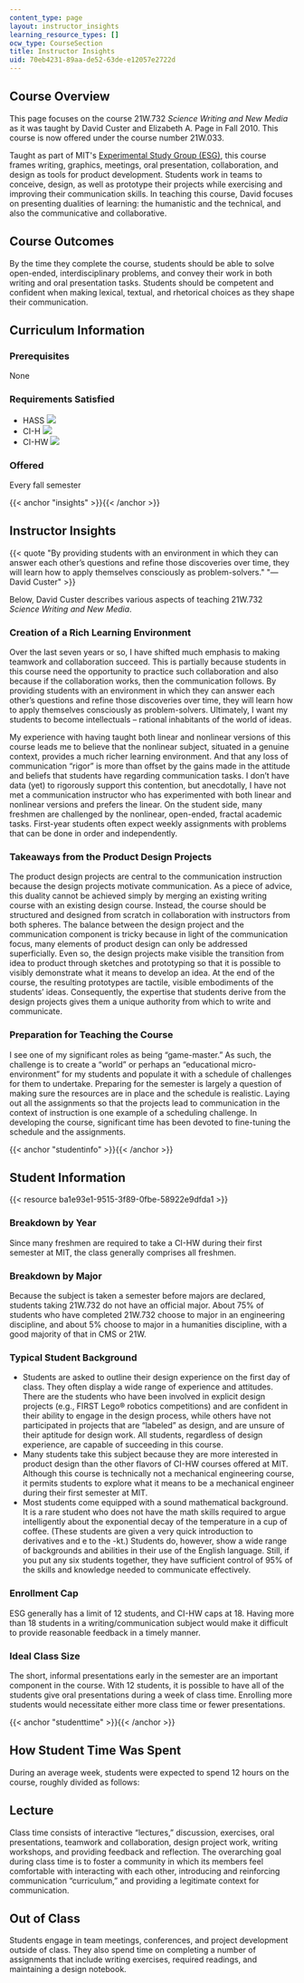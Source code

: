 ```yaml
---
content_type: page
layout: instructor_insights
learning_resource_types: []
ocw_type: CourseSection
title: Instructor Insights
uid: 70eb4231-89aa-de52-63de-e12057e2722d
---
```


Course Overview
---------------

This page focuses on the course 21W.732 _Science Writing and New Media_ as it was taught by David Custer and Elizabeth A. Page in Fall 2010. This course is now offered under the course number 21W.033.

Taught as part of MIT's [Experimental Study Group (ESG)](http://esg.mit.edu/about-esg/academic-philosophy), this course frames writing, graphics, meetings, oral presentation, collaboration, and design as tools for product development. Students work in teams to conceive, design, as well as prototype their projects while exercising and improving their communication skills. In teaching this course, David focuses on presenting dualities of learning: the humanistic and the technical, and also the communicative and collaborative.

Course Outcomes
---------------

By the time they complete the course, students should be able to solve open-ended, interdisciplinary problems, and convey their work in both writing and oral presentation tasks. Students should be competent and confident when making lexical, textual, and rhetorical choices as they shape their communication.

Curriculum Information
----------------------

### Prerequisites

None

### Requirements Satisfied

*   HASS ![](/images/educator/icon-question-hass.png)
*   CI-H ![](/images/educator/icon-question-cih.png)
*   CI-HW ![](/images/educator/icon-question-cihw.png)

### Offered

Every fall semester

{{< anchor "insights" >}}{{< /anchor >}}

Instructor Insights
-------------------

{{< quote "By providing students with an environment in which they can answer each other’s questions and refine those discoveries over time, they will learn how to apply themselves consciously as problem-solvers." "—David Custer" >}}

Below, David Custer describes various aspects of teaching 21W.732 _Science Writing and New Media_.

### Creation of a Rich Learning Environment

Over the last seven years or so, I have shifted much emphasis to making teamwork and collaboration succeed. This is partially because students in this course need the opportunity to practice such collaboration and also because if the collaboration works, then the communication follows. By providing students with an environment in which they can answer each other’s questions and refine those discoveries over time, they will learn how to apply themselves consciously as problem-solvers. Ultimately, I want my students to become intellectuals – rational inhabitants of the world of ideas.

My experience with having taught both linear and nonlinear versions of this course leads me to believe that the nonlinear subject, situated in a genuine context, provides a much richer learning environment. And that any loss of communication “rigor” is more than offset by the gains made in the attitude and beliefs that students have regarding communication tasks. I don’t have data (yet) to rigorously support this contention, but anecdotally, I have not met a communication instructor who has experimented with both linear and nonlinear versions and prefers the linear. On the student side, many freshmen are challenged by the nonlinear, open-ended, fractal academic tasks. First-year students often expect weekly assignments with problems that can be done in order and independently.

### Takeaways from the Product Design Projects

The product design projects are central to the communication instruction because the design projects motivate communication. As a piece of advice, this duality cannot be achieved simply by merging an existing writing course with an existing design course. Instead, the course should be structured and designed from scratch in collaboration with instructors from both spheres. The balance between the design project and the communication component is tricky because in light of the communication focus, many elements of product design can only be addressed superficially. Even so, the design projects make visible the transition from idea to product through sketches and prototyping so that it is possible to visibly demonstrate what it means to develop an idea. At the end of the course, the resulting prototypes are tactile, visible embodiments of the students’ ideas. Consequently, the expertise that students derive from the design projects gives them a unique authority from which to write and communicate.

### Preparation for Teaching the Course

I see one of my significant roles as being “game-master.” As such, the challenge is to create a “world” or perhaps an “educational micro-environment” for my students and populate it with a schedule of challenges for them to undertake. Preparing for the semester is largely a question of making sure the resources are in place and the schedule is realistic. Laying out all the assignments so that the projects lead to communication in the context of instruction is one example of a scheduling challenge. In developing the course, significant time has been devoted to fine-tuning the schedule and the assignments.

{{< anchor "studentinfo" >}}{{< /anchor >}}

Student Information
-------------------

{{< resource ba1e93e1-9515-3f89-0fbe-58922e9dfda1 >}}

### Breakdown by Year

Since many freshmen are required to take a CI-HW during their first semester at MIT, the class generally comprises all freshmen.

### Breakdown by Major

Because the subject is taken a semester before majors are declared, students taking 21W.732 do not have an official major. About 75% of students who have completed 21W.732 choose to major in an engineering discipline, and about 5% choose to major in a humanities discipline, with a good majority of that in CMS or 21W.

### Typical Student Background

*   Students are asked to outline their design experience on the first day of class. They often display a wide range of experience and attitudes. There are the students who have been involved in explicit design projects (e.g., FIRST Lego® robotics competitions) and are confident in their ability to engage in the design process, while others have not participated in projects that are “labeled” as design, and are unsure of their aptitude for design work. All students, regardless of design experience, are capable of succeeding in this course.
*   Many students take this subject because they are more interested in product design than the other flavors of CI-HW courses offered at MIT. Although this course is technically not a mechanical engineering course, it permits students to explore what it means to be a mechanical engineer during their first semester at MIT.
*   Most students come equipped with a sound mathematical background. It is a rare student who does not have the math skills required to argue intelligently about the exponential decay of the temperature in a cup of coffee. (These students are given a very quick introduction to derivatives and e to the -kt.) Students do, however, show a wide range of backgrounds and abilities in their use of the English language. Still, if you put any six students together, they have sufficient control of 95% of the skills and knowledge needed to communicate effectively.

### Enrollment Cap

ESG generally has a limit of 12 students, and CI-HW caps at 18. Having more than 18 students in a writing/communication subject would make it difficult to provide reasonable feedback in a timely manner.

### Ideal Class Size

The short, informal presentations early in the semester are an important component in the course. With 12 students, it is possible to have all of the students give oral presentations during a week of class time. Enrolling more students would necessitate either more class time or fewer presentations. 

{{< anchor "studenttime" >}}{{< /anchor >}}

How Student Time Was Spent
--------------------------

During an average week, students were expected to spend 12 hours on the course, roughly divided as follows:

Lecture
-------

Class time consists of interactive “lectures,” discussion, exercises, oral presentations, teamwork and collaboration, design project work, writing workshops, and providing feedback and reflection. The overarching goal during class time is to foster a community in which its members feel comfortable with interacting with each other, introducing and reinforcing communication “curriculum,” and providing a legitimate context for communication.

Out of Class
------------

Students engage in team meetings, conferences, and project development outside of class. They also spend time on completing a number of assignments that include writing exercises, required readings, and maintaining a design notebook.